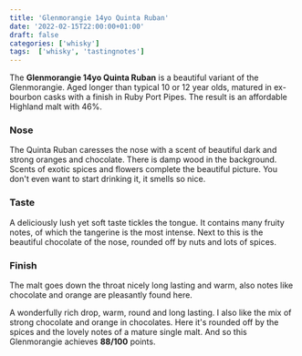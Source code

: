 ```yaml
---
title: 'Glenmorangie 14yo Quinta Ruban'
date: '2022-02-15T22:00:00+01:00'
draft: false
categories: ['whisky']
tags:  ['whisky', 'tastingnotes']
---
```


The **Glenmorangie 14yo Quinta Ruban** is a beautiful variant of the Glenmorangie. Aged longer
than typical 10 or 12 year olds, matured in ex-bourbon casks with a finish in Ruby Port Pipes.
The result is an affordable Highland malt with 46%.

### Nose

The Quinta Ruban caresses the nose with a scent of beautiful dark and strong oranges and chocolate.
There is damp wood in the background. Scents of exotic spices and flowers complete the beautiful
picture. You don't even want to start drinking it, it smells so nice.

### Taste

A deliciously lush yet soft taste tickles the tongue. It contains many fruity notes, of which the
tangerine is the most intense. Next to this is the beautiful chocolate of the nose, rounded off
by nuts and lots of spices.

### Finish

The malt goes down the throat nicely long lasting and warm, also notes like chocolate and orange
are pleasantly found here.

A wonderfully rich drop, warm, round and long lasting. I also like the mix of strong chocolate and
orange in chocolates. Here it's rounded off by the spices and the lovely notes of a mature single
malt. And so this Glenmorangie achieves **88/100** points.

